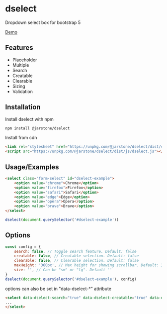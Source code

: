 # dselect

Dropdown select box for bootstrap 5

[Demo](https://dselect.vercel.app)

## Features

- Placeholder
- Multiple
- Search
- Creatable
- Clearable
- Sizing
- Validation


## Installation

Install dselect with npm

```bash
npm install @jarstone/dselect
```

Install from cdn
```html
<link rel="stylesheet" href="https://unpkg.com/@jarstone/dselect/dist/css/dselect.css">
<script src="https://unpkg.com/@jarstone/dselect/dist/js/dselect.js"></script>
```
## Usage/Examples

```html
<select class="form-select" id="dselect-example">
    <option value="chrome">Chrome</option>
    <option value="firefox">Firefox</option>
    <option value="safari">Safari</option>
    <option value="edge">Edge</option>
    <option value="opera">Opera</option>
    <option value="brave">Brave</option>
</select>
```
```javascript
dselect(document.querySelector('#dselect-example'))
```
## Options

```javascript
const config = {
    search: false, // Toggle search feature. Default: false
    creatable: false, // Creatable selection. Default: false
    clearable: false, // Clearable selection. Default: false
    maxHeight: '360px', // Max height for showing scrollbar. Default: 360px
    size: '', // Can be "sm" or "lg". Default ''
}
dselect(document.querySelector('#dselect-example'), config)
```

options can also be set in "data-dselect-*" attribute

```html
<select data-dselect-search="true" data-dselect-creatable="true" data-dselect-clearable="true" data-dselect-max-height="300px" data-dselect-size="sm" class="form-select" id="dselect-example">
...
</select>
```
